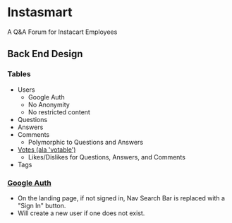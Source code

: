 # Instasmart

A Q&A Forum for Instacart Employees

## Back End Design

### Tables
+ Users
    * Google Auth
    * No Anonymity
    * No restricted content
+ Questions
+ Answers
+ Comments
    * Polymorphic to Questions and Answers
+ [Votes (ala 'votable')](https://github.com/ryanto/acts_as_votable)
    * Likes/Dislikes for Questions, Answers, and Comments
+ Tags

### [Google Auth](https://richonrails.com/articles/google-authentication-in-ruby-on-rails/)

+ On the landing page, if not signed in, Nav Search Bar is replaced with a "Sign In" button.
+ Will create a new user if one does not exist.







